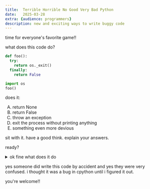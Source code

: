 ```yaml
---
title:  Terrible Horrible No Good Very Bad Python
date:   2025-03-28
extra: {audience: programmers}
description: new and exciting ways to write buggy code
---
```


time for everyone's favorite game!!

what does this code do?

```python
def foo():
  try:
    return os._exit()
  finally:
    return False

import os
foo()
```

<style type="text/css">
    ol { list-style-type: upper-alpha; }
</style>

does it:
1. return None
2. return False
3. throw an exception
4. exit the process without printing anything
5. something even more devious

sit with it. have a good think. explain your answers.

ready?

<details><summary>ok fine what does it do</summary>

returns `False`. want to know why?

<details><summary>yes just tell me already >:(</summary>

normally, `os._exit` exits the process without running "cleanup handlers" (`finally` blocks). however, it takes one argument. this snippet forgets to pass in the exit code, so instead of exiting, it throws `TypeError`. then the `finally` block silently swallows the exception because of the `return`.

`return` from a `finally` block is in fact so commonly misused that the python developers [plan](https://discuss.python.org/t/pep-765-disallow-return-break-continue-that-exit-a-finally-block/71348) to make it emit a `SyntaxWarning` in a future release.

one might be mislead that `import os` comes after the function is defined. but python has dynamic scoping, so that's fine.

one might also mix up `sys.exit` with `os._exit`. `sys.exit` works by raising a [`SystemExit`](https://docs.python.org/3/library/exceptions.html#SystemExit) exception, which would be caught and swallowed by the `finally` block. but [`_exit`](https://docs.python.org/3/library/os.html#os._exit) directly exits the process:

> Exit the process with status n, without calling cleanup handlers, flushing stdio buffers, etc.

in fact, it doesn't even call atexit handlers, not even if we directly use libc:
```
>>> import atexit
>>> atexit.register(lambda: print('hi'))
<function <lambda> at 0x73c740cf2830>
>>> from ctypes import *
>>> libc = cdll.LoadLibrary("libc.so.6")
>>> libc.on_exit(CFUNCTYPE(c_int, c_voidp)(lambda status, _: print(status)))
0
>>> import os
>>> os._exit(1)
# no output
```

</details>
</details>

yes someone did write this code by accident and yes they were very confused. i thought it was a bug in cpython until i figured it out.

you're welcome!!
